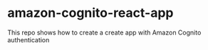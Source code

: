 # amazon-cognito-react-app
This repo shows how to create a create app with Amazon Cognito authentication
